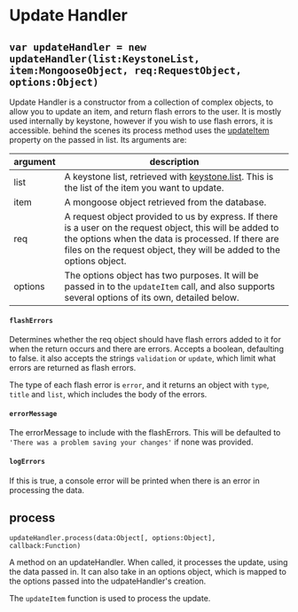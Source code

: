 # Update Handler

## `var updateHandler = new updateHandler(list:KeystoneList, item:MongooseObject, req:RequestObject, options:Object)`

Update Handler is a constructor from a collection of complex objects, to allow you to update an item, and return flash errors to the user. It is mostly used internally by keystone, however if you wish to use flash errors, it is accessible. behind the scenes its process method uses the [updateItem](/api/list/update-item) property on the passed in list. Its arguments are:

argument | description
--- | ---
list | A keystone list, retrieved with [keystone.list](/api/methods/list). This is the list of the item you want to update.
item | A mongoose object retrieved from the database.
req | A request object provided to us by express. If there is a user on the request object, this will be added to the options when the data is processed. If there are files on the request object, they will be added to the options object.
options | The options object has two purposes. It will be passed in to the `updateItem` call, and also supports several options of its own, detailed below.

<h4 data-primitive-type="Mixed"><code>flashErrors</code></h4>

Determines whether the req object should have flash errors added to it for when the return occurs and there are errors. Accepts a boolean, defaulting to false. it also accepts the strings `validation` or `update`, which limit what errors are returned as flash errors.

The type of each flash error is `error`, and it returns an object with `type`, `title` and `list`, which includes the body of the errors.

<h4 data-primitive-type="String"><code>errorMessage</code></h4>

The errorMessage to include with the flashErrors. This will be defaulted to `'There was a problem saving your changes'` if none was provided.

<h4 data-primitive-type="Boolean"><code>logErrors</code></h4>

If this is true, a console error will be printed when there is an error in processing the data.

## process

`updateHandler.process(data:Object[, options:Object], callback:Function)`

A method on an updateHandler. When called, it processes the update, using the data passed in. It can also take in an options object, which is mapped to the options passed into the udpateHandler's creation.

The `updateItem` function is used to process the update.
